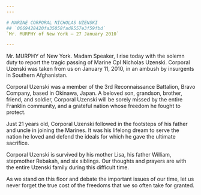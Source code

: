 ```yaml
---
---

# MARINE CORPORAL NICHOLAS UZENSKI
## `0669428420fa35058fad9557e3f59fbd`
`Mr. MURPHY of New York — 27 January 2010`

---
```



Mr. MURPHY of New York. Madam Speaker, I rise today with the solemn 
duty to report the tragic passing of Marine Cpl Nicholas Uzenski. 
Corporal Uzenski was taken from us on January 11, 2010, in an ambush by 
insurgents in Southern Afghanistan.

Corporal Uzenski was a member of the 3rd Reconnaissance Battalion, 
Bravo Company, based in Okinawa, Japan. A beloved son, grandson, 
brother, friend, and soldier, Corporal Uzenski will be sorely missed by 
the entire Franklin community, and a grateful nation whose freedom he 
fought to protect.

Just 21 years old, Corporal Uzenski followed in the footsteps of his 
father and uncle in joining the Marines. It was his lifelong dream to 
serve the nation he loved and defend the ideals for which he gave the 
ultimate sacrifice.

Corporal Uzenski is survived by his mother Lisa, his father William, 
stepmother Rebakah, and six siblings. Our thoughts and prayers are with 
the entire Uzenski family during this difficult time.

As we stand on this floor and debate the important issues of our 
time, let us never forget the true cost of the freedoms that we so 
often take for granted.
